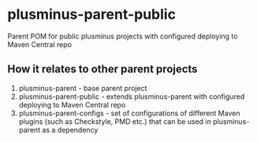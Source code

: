 # plusminus-parent-public
Parent POM for public plusminus projects with configured deploying to Maven Central repo

## How it relates to other parent projects
1. plusminus-parent - base parent project
2. plusminus-parent-public - extends plusminus-parent with configured deploying to Maven Central repo
3. plusminus-parent-configs - set of configurations of different Maven plugins (such as Checkstyle, PMD etc.) that can be used in plusminus-parent as a dependency
